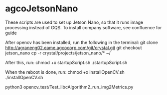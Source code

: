 # agcoJetsonNano
These scripts are used to set up Jetson Nano, so that it runs image processing instead of GQS.
To install company software, see confluence for guide

After opencv has been installed, run the following in the terminal:
git clone http://agraneng02.eame.agcocorp.com/git/crystal.git
git checkout jetson_nano
cp -r crystal/projects/jetson_nano/* ~/

After this, run:
chmod +x startupScript.sh
./startupScript.sh

When the reboot is done, run:
chmod +x installOpenCV.sh
./installOpenCV.sh

python3 opencv_test/Test_libcAlgorithm2_run_img2Metrics.py